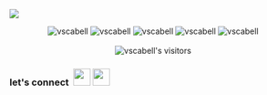 <a href="https://github.com/vscabell?tab=repositories" title="hello-world"><img src="https://user-images.githubusercontent.com/56961723/103411466-e10a1a00-4b4e-11eb-8b98-e41d79dd5368.gif"></a>

<p align="center">
	<img alt="vscabell" src="https://raw.githubusercontent.com/vscabell/vscabell/main/profile-summary-card-output/github_dark/0-profile-details.svg" />  
	<img alt="vscabell" src="https://raw.githubusercontent.com/vscabell/vscabell/main/profile-summary-card-output/github_dark/1-repos-per-language.svg" />
	<img alt="vscabell" src="https://raw.githubusercontent.com/vscabell/vscabell/main/profile-summary-card-output/github_dark/2-most-commit-language.svg" />
  <img alt="vscabell" src="https://raw.githubusercontent.com/vscabell/vscabell/main/profile-summary-card-output/github_dark/3-stats.svg" />
	<img alt="vscabell" src="https://raw.githubusercontent.com/vscabell/vscabell/main/profile-summary-card-output/github_dark/4-productive-time.svg" />
  </br></br>
  <img alt="vscabell's visitors" src="https://komarev.com/ghpvc/?username=vscabell&color=130F40&style=flat&label=visitors" />
</p>

### let's connect  &nbsp;<a href="mailto:vitoria.s.galli@gmail.com"><img src="https://image.flaticon.com/icons/svg/281/281769.svg" width="30"></a>&nbsp;<a href="https://www.linkedin.com/in/vitoria-galli/"><img src="https://cdn2.iconfinder.com/data/icons/social-media-2285/512/1_Linkedin_unofficial_colored_svg-128.png" width="30"></a>
